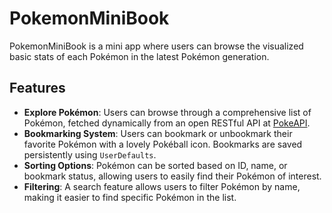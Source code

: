 # PokemonMiniBook

PokemonMiniBook is a mini app where users can browse the visualized basic stats of each Pokémon in the latest Pokémon generation.

## Features

- **Explore Pokémon**: Users can browse through a comprehensive list of Pokémon, fetched dynamically from an open RESTful API at [PokeAPI](https://pokeapi.co).
- **Bookmarking System**: Users can bookmark or unbookmark their favorite Pokémon with a lovely Pokéball icon. Bookmarks are saved persistently using `UserDefaults`.
- **Sorting Options**: Pokémon can be sorted based on ID, name, or bookmark status, allowing users to easily find their Pokémon of interest.
- **Filtering**: A search feature allows users to filter Pokémon by name, making it easier to find specific Pokémon in the list.

